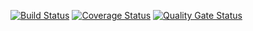 [![Build Status](https://travis-ci.org/NikonP/testing-task1.svg?branch=master)](https://travis-ci.org/NikonP/testing-task1)
[![Coverage Status](https://coveralls.io/repos/github/NikonP/testing-task1/badge.svg)](https://coveralls.io/github/NikonP/testing-task1)
[![Quality Gate Status](https://sonarcloud.io/api/project_badges/measure?project=NikonP_testing-task1&metric=alert_status)](https://sonarcloud.io/dashboard?id=NikonP_testing-task1)
